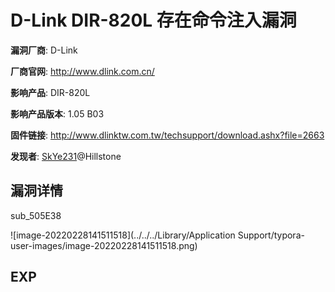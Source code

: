 # D-Link DIR-820L 存在命令注入漏洞

**漏洞厂商**: D-Link

**厂商官网**: http://www.dlink.com.cn/

**影响产品**: DIR-820L

**影响产品版本**: 1.05 B03

**固件链接**: http://www.dlinktw.com.tw/techsupport/download.ashx?file=2663

**发现者**: [SkYe231](mailto:skye231@foxmail.com)@Hillstone

## 漏洞详情

sub_505E38

![image-20220228141511518](../../../Library/Application Support/typora-user-images/image-20220228141511518.png)



## EXP



